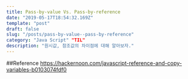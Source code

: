 ```yaml
---
title: Pass-by-value Vs. Pass-by-reference
date: "2019-05-17T18:54:32.169Z"
template: "post"
draft: false
slug: "/posts/pass-by-value--pass-by-reference"
category: "Java Script" "TIL"
description: "원시값, 참조값의 차이점에 대해 알아보자."
---
```



##Reference
https://hackernoon.com/javascript-reference-and-copy-variables-b0103074fdf0